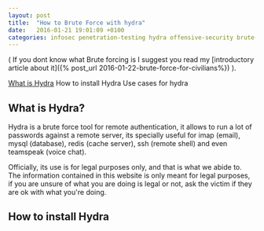 ```yaml
---
layout: post
title:  "How to Brute Force with hydra"
date:   2016-01-21 19:01:09 +0100
categories: infosec penetration-testing hydra offensive-security brute-force
---
```

( If you dont know what Brute forcing is I suggest you read my [introductory article about it]({% post_url 2016-01-22-brute-force-for-civilians%}) ).

<a href="#what-is-hydra">What is Hydra</a>
How to install Hydra
Use cases for hydra

<h2><a name="what-is-hydra">What is Hydra?</a></h2>
Hydra is a brute force tool for remote authentication, it allows to run a lot of passwords against a remote server, its specially useful for imap (email), mysql (database), redis (cache server), ssh (remote shell) and even teamspeak (voice chat).

Officially, its use is for legal purposes only, and that is what we abide to. The information contained in this website is only meant for legal purposes, if you are unsure of what you are doing is legal or not, ask the victim if they are ok with what you're doing.

<h2><a name="how-to-install-hydra">How to install Hydra</a></h2>
